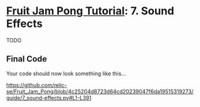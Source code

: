 # [Fruit Jam Pong Tutorial](.#sections): 7. Sound Effects

TODO

## Final Code

Your code should now look something like this...

https://github.com/relic-se/Fruit_Jam_Pong/blob/4c25204d8723d64cd20239047f6da19515319273/guide/7_sound-effects.py#L1-L391
